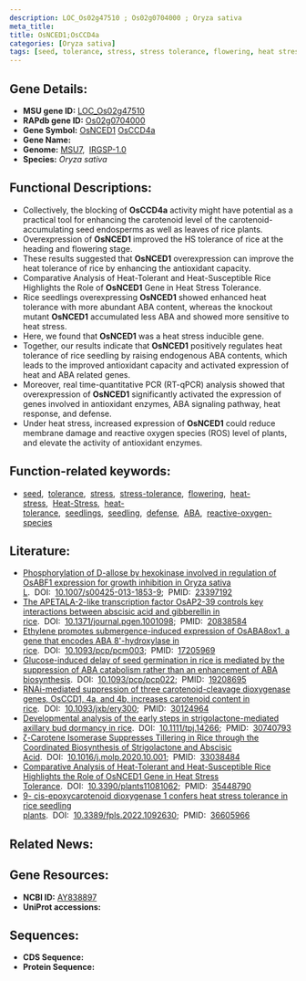 ```yaml
---
description: LOC_Os02g47510 ; Os02g0704000 ; Oryza sativa
meta_title:
title: OsNCED1;OsCCD4a
categories: [Oryza sativa]
tags: [seed, tolerance, stress, stress tolerance, flowering, heat stress, Heat Stress, heat tolerance, seedlings, seedling, defense, ABA,  ABA , reactive oxygen species]
---
```


## Gene Details:
- **MSU gene ID:** [LOC_Os02g47510](http://rice.uga.edu/cgi-bin/ORF_infopage.cgi?orf=LOC_Os02g47510)  
- **RAPdb gene ID:** [Os02g0704000](https://rapdb.dna.affrc.go.jp/locus/?name=Os02g0704000)  
- **Gene Symbol:** <u>OsNCED1</u>&nbsp;<u>OsCCD4a</u>
- **Gene Name:**
- **Genome:**  [MSU7](http://rice.uga.edu/),&nbsp;&nbsp;[IRGSP-1.0](https://rapdb.dna.affrc.go.jp/download/irgsp1.html)
- **Species:** *Oryza sativa*

## Functional Descriptions:
   - Collectively, the blocking of **OsCCD4a** activity might have potential as a practical tool for enhancing the carotenoid level of the carotenoid-accumulating seed endosperms as well as leaves of rice plants.
   - Overexpression of **OsNCED1** improved the HS tolerance of rice at the heading and flowering stage.
   - These results suggested that **OsNCED1** overexpression can improve the heat tolerance of rice by enhancing the antioxidant capacity.
   - Comparative Analysis of Heat-Tolerant and Heat-Susceptible Rice Highlights the Role of **OsNCED1** Gene in Heat Stress Tolerance.
   - Rice seedlings overexpressing **OsNCED1** showed enhanced heat tolerance with more abundant ABA content, whereas the knockout mutant **OsNCED1** accumulated less ABA and showed more sensitive to heat stress.
   - Here, we found that **OsNCED1** was a heat stress inducible gene.
   - Together, our results indicate that **OsNCED1** positively regulates heat tolerance of rice seedling by raising endogenous ABA contents, which leads to the improved antioxidant capacity and activated expression of heat and ABA related genes.
   - Moreover, real time-quantitative PCR (RT-qPCR) analysis showed that overexpression of **OsNCED1** significantly activated the expression of genes involved in antioxidant enzymes, ABA signaling pathway, heat response, and defense.
   - Under heat stress, increased expression of **OsNCED1** could reduce membrane damage and reactive oxygen species (ROS) level of plants, and elevate the activity of antioxidant enzymes.

## Function-related keywords:
   - [seed](/tags/seed/),&nbsp;&nbsp;[tolerance](/tags/tolerance/),&nbsp;&nbsp;[stress](/tags/stress/),&nbsp;&nbsp;[stress-tolerance](/tags/stress-tolerance/),&nbsp;&nbsp;[flowering](/tags/flowering/),&nbsp;&nbsp;[heat-stress](/tags/heat-stress/),&nbsp;&nbsp;[Heat-Stress](/tags/Heat-Stress/),&nbsp;&nbsp;[heat-tolerance](/tags/heat-tolerance/),&nbsp;&nbsp;[seedlings](/tags/seedlings/),&nbsp;&nbsp;[seedling](/tags/seedling/),&nbsp;&nbsp;[defense](/tags/defense/),&nbsp;&nbsp;[ABA](/tags/ABA/),&nbsp;&nbsp;[reactive-oxygen-species](/tags/reactive-oxygen-species/)

## Literature:
   - [Phosphorylation of D-allose by hexokinase involved in regulation of OsABF1 expression for growth inhibition in Oryza sativa L](https://www.doi.org/10.1007/s00425-013-1853-9).&nbsp;&nbsp;DOI:&nbsp;&nbsp;[10.1007/s00425-013-1853-9](https://www.doi.org/10.1007/s00425-013-1853-9);&nbsp;&nbsp;PMID:&nbsp;&nbsp;[23397192](https://pubmed.ncbi.nlm.nih.gov/23397192/)
   - [The APETALA-2-like transcription factor OsAP2-39 controls key interactions between abscisic acid and gibberellin in rice](https://www.doi.org/10.1371/journal.pgen.1001098).&nbsp;&nbsp;DOI:&nbsp;&nbsp;[10.1371/journal.pgen.1001098](https://www.doi.org/10.1371/journal.pgen.1001098);&nbsp;&nbsp;PMID:&nbsp;&nbsp;[20838584](https://pubmed.ncbi.nlm.nih.gov/20838584/)
   - [Ethylene promotes submergence-induced expression of OsABA8ox1, a gene that encodes ABA 8'-hydroxylase in rice](https://www.doi.org/10.1093/pcp/pcm003).&nbsp;&nbsp;DOI:&nbsp;&nbsp;[10.1093/pcp/pcm003](https://www.doi.org/10.1093/pcp/pcm003);&nbsp;&nbsp;PMID:&nbsp;&nbsp;[17205969](https://pubmed.ncbi.nlm.nih.gov/17205969/)
   - [Glucose-induced delay of seed germination in rice is mediated by the suppression of ABA catabolism rather than an enhancement of ABA biosynthesis](https://www.doi.org/10.1093/pcp/pcp022).&nbsp;&nbsp;DOI:&nbsp;&nbsp;[10.1093/pcp/pcp022](https://www.doi.org/10.1093/pcp/pcp022);&nbsp;&nbsp;PMID:&nbsp;&nbsp;[19208695](https://pubmed.ncbi.nlm.nih.gov/19208695/)
   - [RNAi-mediated suppression of three carotenoid-cleavage dioxygenase genes, OsCCD1, 4a, and 4b, increases carotenoid content in rice](https://www.doi.org/10.1093/jxb/ery300).&nbsp;&nbsp;DOI:&nbsp;&nbsp;[10.1093/jxb/ery300](https://www.doi.org/10.1093/jxb/ery300);&nbsp;&nbsp;PMID:&nbsp;&nbsp;[30124964](https://pubmed.ncbi.nlm.nih.gov/30124964/)
   - [Developmental analysis of the early steps in strigolactone-mediated axillary bud dormancy in rice](https://www.doi.org/10.1111/tpj.14266).&nbsp;&nbsp;DOI:&nbsp;&nbsp;[10.1111/tpj.14266](https://www.doi.org/10.1111/tpj.14266);&nbsp;&nbsp;PMID:&nbsp;&nbsp;[30740793](https://pubmed.ncbi.nlm.nih.gov/30740793/)
   - [ζ-Carotene Isomerase Suppresses Tillering in Rice through the Coordinated Biosynthesis of Strigolactone and Abscisic Acid](https://www.doi.org/10.1016/j.molp.2020.10.001).&nbsp;&nbsp;DOI:&nbsp;&nbsp;[10.1016/j.molp.2020.10.001](https://www.doi.org/10.1016/j.molp.2020.10.001);&nbsp;&nbsp;PMID:&nbsp;&nbsp;[33038484](https://pubmed.ncbi.nlm.nih.gov/33038484/)
   - [Comparative Analysis of Heat-Tolerant and Heat-Susceptible Rice Highlights the Role of OsNCED1 Gene in Heat Stress Tolerance](https://www.doi.org/10.3390/plants11081062).&nbsp;&nbsp;DOI:&nbsp;&nbsp;[10.3390/plants11081062](https://www.doi.org/10.3390/plants11081062);&nbsp;&nbsp;PMID:&nbsp;&nbsp;[35448790](https://pubmed.ncbi.nlm.nih.gov/35448790/)
   - [9- cis-epoxycarotenoid dioxygenase 1 confers heat stress tolerance in rice seedling plants](https://www.doi.org/10.3389/fpls.2022.1092630).&nbsp;&nbsp;DOI:&nbsp;&nbsp;[10.3389/fpls.2022.1092630](https://www.doi.org/10.3389/fpls.2022.1092630);&nbsp;&nbsp;PMID:&nbsp;&nbsp;[36605966](https://pubmed.ncbi.nlm.nih.gov/36605966/)

## Related News:

## Gene Resources:
- **NCBI ID:**  [AY838897](http://www.ncbi.nlm.nih.gov/nuccore/AY838897)
- **UniProt accessions:** [](https://www.uniprot.org/uniprotkb//entry)

## Sequences:
- **CDS Sequence:**
- **Protein Sequence:**
